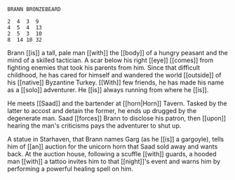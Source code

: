 ```
BRANN BRONZEBEARD

2  4  3  9
4  5  4  13
2  5  3  10
8  14 10 32
```

Brann [[is]] a tall, pale man [[with]] the [[body]] of a hungry peasant and the mind of a skilled tactician. A scar below his right [[eye]] [[comes]] from fighting enemies that took his parents from him. Since that difficult childhood, he has cared for himself and wandered the world [[outside]] of his [[native]] Byzantine Turkey. [[With]] few friends, he has made his name as a [[solo]] adventurer. He [[is]] always running from where he [[is]].

He meets [[Saad]] and the bartender at [[horn|Horn]] Tavern. Tasked by the latter to accost and detain the former, he ends up drugged by the degenerate man. Saad [[forces]] Brann to disclose his patron, then [[upon]] hearing the man's criticisms pays the adventurer to shut up.

A statue in Starhaven, that Brann names Garg (as he [[is]] a gargoyle), tells him of [[an]] auction for the unicorn horn that Saad sold away and wants back. At the auction house, following a scuffle [[with]] guards, a hooded man [[with]] a tattoo invites him to that [[night]]'s event and warns him by performing a powerful healing spell on him.

